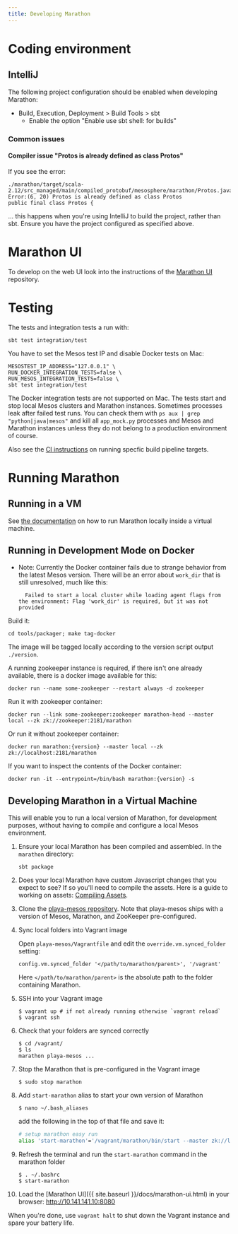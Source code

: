 ```yaml
---
title: Developing Marathon
---
```


# Coding environment

## IntelliJ

The following project configuration should be enabled when developing Marathon:

* Build, Execution, Deployment > Build Tools > sbt
    * Enable the option "Enable use sbt shell: for builds"

### Common issues

#### Compiler issue "Protos is already defined as class Protos"

If you see the error:

```
./marathon/target/scala-2.12/src_managed/main/compiled_protobuf/mesosphere/marathon/Protos.java
Error:(6, 20) Protos is already defined as class Protos
public final class Protos {
```

... this happens when you're using IntelliJ to build the project, rather than sbt. Ensure you have the project configured as specified above.

# Marathon UI

To develop on the web UI look into the instructions of the [Marathon UI](https://github.com/mesosphere/marathon-ui) repository.

# Testing

The tests and integration tests a run with:

    sbt test integration/test

You have to set the Mesos test IP and disable Docker tests on Mac:

    MESOSTEST_IP_ADDRESS="127.0.0.1" \
    RUN_DOCKER_INTEGRATION_TESTS=false \
    RUN_MESOS_INTEGRATION_TESTS=false \
    sbt test integration/test

The Docker integration tests are not supported on Mac. The tests start and stop
local Mesos clusters and Marathon instances. Sometimes processes leak after
failed test runs. You can check them with `ps aux | grep "python|java|mesos"`
and kill all `app_mock.py` processes and Mesos and Marathon instances unless
they do not belong to a production environment of course.

Also see the [CI instructions](ci/README.md) on running specfic build pipeline
targets.



# Running Marathon

## Running in a VM

See [the documentation](https://mesosphere.github.io/marathon/docs/developing-vm.html) on how to run Marathon locally inside a virtual machine.

## Running in Development Mode on Docker

* Note: Currently the Docker container fails due to strange behavior from the latest Mesos version.  There will be an error about `work_dir` that is still unresolved, much like this:

        Failed to start a local cluster while loading agent flags from the environment: Flag 'work_dir' is required, but it was not provided

Build it:

    cd tools/packager; make tag-docker

The image will be tagged locally according to the version script output `./version`.

A running zookeeper instance is required, if there isn't one already available, there is a docker image available for this:

    docker run --name some-zookeeper --restart always -d zookeeper

Run it with zookeeper container:

    docker run --link some-zookeeper:zookeeper marathon-head --master local --zk zk://zookeeper:2181/marathon

Or run it without zookeeper container:

    docker run marathon:{version} --master local --zk zk://localhost:2181/marathon

If you want to inspect the contents of the Docker container:

    docker run -it --entrypoint=/bin/bash marathon:{version} -s


## Developing Marathon in a Virtual Machine

This will enable you to run a local version of Marathon, for development purposes, without having to compile and configure a local Mesos environment.

1. Ensure your local Marathon has been compiled and assembled. In the `marathon` directory:

    ```
    sbt package
    ```

2. Does your local Marathon have custom Javascript changes that you expect to see?
   If so you'll need to compile the assets. Here is a guide to working on assets:
   [Compiling Assets](https://github.com/mesosphere/marathon-ui#compiling-assets).

3.  Clone the [playa-mesos repository](https://github.com/mesosphere/playa-mesos). Note that playa-mesos ships with a version of Mesos, Marathon, and ZooKeeper pre-configured.

4.  Sync local folders into Vagrant image

    Open `playa-mesos/Vagrantfile` and edit the `override.vm.synced_folder` setting:

    ```
    config.vm.synced_folder '</path/to/marathon/parent>', '/vagrant'
    ```
    Here `</path/to/marathon/parent>` is the absolute path to the folder containing Marathon.

5. SSH into your Vagrant image

    ``` console
    $ vagrant up # if not already running otherwise `vagrant reload`
    $ vagrant ssh
    ```

6.  Check that your folders are synced correctly

    ``` console
    $ cd /vagrant/
    $ ls
    marathon playa-mesos ...
    ```

7. Stop the Marathon that is pre-configured in the Vagrant image

    ``` console
    $ sudo stop marathon
    ```

8. Add `start-marathon` alias to start your own version of Marathon

    ``` console
    $ nano ~/.bash_aliases
    ```

    add the following in the top of that file and save it:

    ``` bash
    # setup marathon easy run
    alias 'start-marathon'='/vagrant/marathon/bin/start --master zk://localhost:2181/mesos --zk zk://localhost:2181/marathon --assets_path src/main/resources/assets'
    ```

9.  Refresh the terminal and run the `start-marathon` command in the marathon folder

    ``` console
    $ . ~/.bashrc
    $ start-marathon
    ```

10. Load the [Marathon UI]({{ site.baseurl }}/docs/marathon-ui.html) in your browser: http://10.141.141.10:8080

When you're done, use `vagrant halt` to shut down the Vagrant instance and spare your battery life.
